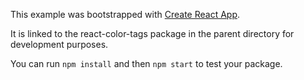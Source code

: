 This example was bootstrapped with [Create React App](https://github.com/facebook/create-react-app).

It is linked to the react-color-tags package in the parent directory for development purposes.

You can run `npm install` and then `npm start` to test your package.
